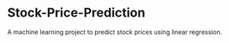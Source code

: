 # Stock-Price-Prediction
A machine learning project to predict stock prices using linear regression.
